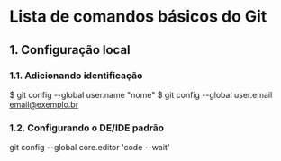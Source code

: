 # Lista de comandos básicos do Git

## 1. Configuração local
 
### 1.1. Adicionando identificação
$ git config --global user.name "nome"
$ git config --global user.email email@exemplo.br

### 1.2. Configurando o DE/IDE padrão
git config --global core.editor 'code --wait'

